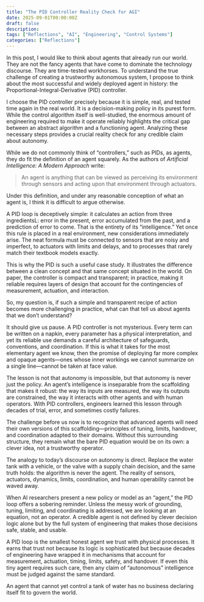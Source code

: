 ```yaml
---
title: "The PID Controller Reality Check for AGI"
date: 2025-09-01T00:00:00Z
draft: false
description: 
tags: ["Reflections", "AI", "Engineering", "Control Systems"]
categories: ["Reflections"]
---
```




In this post, I would like to think about agents that already run our world. They are not the fancy agents that have come to dominate the technology discourse. They are time-tested workhorses. To understand the true challenge of creating a trustworthy autonomous system, I propose to think about the most successful and widely deployed agent in history: the Proportional-Integral-Derivative (PID) controller.  

I choose the PID controller precisely because it is simple, real, and tested time again in the real world. It is a decision-making policy in its purest form. While the control algorithm itself is well-studied, the enormous amount of engineering required to make it operate reliably highlights the critical gap between an abstract algorithm and a functioning agent. Analyzing these necessary steps provides a crucial reality check for any credible claim about autonomy.  

While we do not commonly think of “controllers,” such as PIDs, as agents, they do fit the definition of an agent squarely. As the authors of *Artificial Intelligence: A Modern Approach* write:  

> An agent is anything that can be viewed as perceiving its environment through sensors and acting upon that environment through actuators.  

Under this definition, and under any reasonable conception of what an agent is, I think it is difficult to argue otherwise.  
 

A PID loop is deceptively simple: it calculates an action from three ingredientsL: error in the present, error accumulated from the past, and a prediction of error to come. That is the entirety of its “intelligence.” Yet once this rule is placed in a real environment, new considerations immediately arise. The neat formula must be connected to sensors that are noisy and imperfect, to actuators with limits and delays, and to processes that rarely match their textbook models exactly.

This is why the PID is such a useful case study. It illustrates the difference between a clean concept and that same concept situated in the world. On paper, the controller is compact and transparent; in practice, making it reliable requires layers of design that account for the contingencies of measurement, actuation, and interaction.

So, my question is, if such a simple and transparent recipe of action becomes more challenging in practice, what can that tell us about agents that we don’t understand?

It should give us pause. A PID controller is not mysterious. Every term can be written on a napkin, every parameter has a physical interpretation, and yet its reliable use demands a careful architecture of safeguards, conventions, and coordination. If this is what it takes for the most elementary agent we know, then the promise of deploying far more complex and opaque agents—ones whose inner workings we cannot summarize on a single line—cannot be taken at face value.  

The lesson is not that autonomy is impossible, but that autonomy is never just the policy. An agent’s intelligence is inseparable from the scaffolding that makes it robust: the way its inputs are measured, the way its outputs are constrained, the way it interacts with other agents and with human operators. With PID controllers, engineers learned this lesson through decades of trial, error, and sometimes costly failures.  

The challenge before us now is to recognize that advanced agents will need their own versions of this scaffolding—principles of tuning, limits, handover, and coordination adapted to their domains. Without this surrounding structure, they remain what the bare PID equation would be on its own: a clever idea, not a trustworthy operator.  

The analogy to today’s discourse on autonomy is direct. Replace the water tank with a vehicle, or the valve with a supply chain decision, and the same truth holds: the algorithm is never the agent. The reality of sensors, actuators, dynamics, limits, coordination, and human operability cannot be waved away.  

When AI researchers present a new policy or model as an “agent,” the PID loop offers a sobering reminder. Unless the messy work of grounding, tuning, limiting, and coordinating is addressed, we are looking at an equation, not an operator. A credible agent is not defined by clever decision logic alone but by the full system of engineering that makes those decisions safe, stable, and usable.  

A PID loop is the smallest honest agent we trust with physical processes. It earns that trust not because its logic is sophisticated but because decades of engineering have wrapped it in mechanisms that account for measurement, actuation, timing, limits, safety, and handover. If even this tiny agent requires such care, then any claim of “autonomous” intelligence must be judged against the same standard.  

An agent that cannot yet control a tank of water has no business declaring itself fit to govern the world.  


